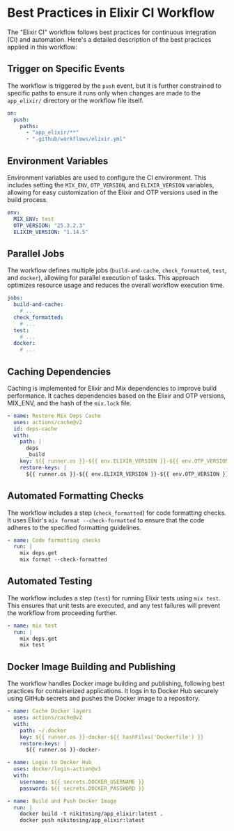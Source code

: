 # Best Practices in Elixir CI Workflow

The "Elixir CI" workflow follows best practices for continuous integration (CI) and automation. Here's a detailed description of the best practices applied in this workflow:

## Trigger on Specific Events

The workflow is triggered by the `push` event, but it is further constrained to specific paths to ensure it runs only when changes are made to the `app_elixir/` directory or the workflow file itself.

```yaml
on:
  push:
    paths:
      - "app_elixir/**"
      - ".github/workflows/elixir.yml"
```

## Environment Variables

Environment variables are used to configure the CI environment. This includes setting the `MIX_ENV`, `OTP_VERSION`, and `ELIXIR_VERSION` variables, allowing for easy customization of the Elixir and OTP versions used in the build process.

```yaml
env:
  MIX_ENV: test
  OTP_VERSION: "25.3.2.3"
  ELIXIR_VERSION: "1.14.5"
```

## Parallel Jobs

The workflow defines multiple jobs (`build-and-cache`, `check_formatted`, `test`, and `docker`), allowing for parallel execution of tasks. This approach optimizes resource usage and reduces the overall workflow execution time.

```yaml
jobs:
  build-and-cache:
    # ...
  check_formatted:
    # ...
  test:
    # ...
  docker:
    # ...
```

## Caching Dependencies

Caching is implemented for Elixir and Mix dependencies to improve build performance. It caches dependencies based on the Elixir and OTP versions, MIX_ENV, and the hash of the `mix.lock` file.

```yaml
- name: Restore Mix Deps Cache
  uses: actions/cache@v2
  id: deps-cache
  with:
    path: |
      deps
      _build
    key: ${{ runner.os }}-${{ env.ELIXIR_VERSION }}-${{ env.OTP_VERSION }}-${{ env.MIX_ENV }}-deps-${{ hashFiles('mix.lock') }}
    restore-keys: |
      ${{ runner.os }}-${{ env.ELIXIR_VERSION }}-${{ env.OTP_VERSION }}-${{ env.MIX_ENV }}-deps-
```

## Automated Formatting Checks

The workflow includes a step (`check_formatted`) for code formatting checks. It uses Elixir's `mix format --check-formatted` to ensure that the code adheres to the specified formatting guidelines.

```yaml
- name: Code formatting checks
  run: |
    mix deps.get
    mix format --check-formatted
```

## Automated Testing

The workflow includes a step (`test`) for running Elixir tests using `mix test`. This ensures that unit tests are executed, and any test failures will prevent the workflow from proceeding further.

```yaml
- name: mix test
  run: |
    mix deps.get
    mix test
```

## Docker Image Building and Publishing

The workflow handles Docker image building and publishing, following best practices for containerized applications. It logs in to Docker Hub securely using GitHub secrets and pushes the Docker image to a repository.

```yaml
- name: Cache Docker layers
  uses: actions/cache@v2
  with:
    path: ~/.docker
    key: ${{ runner.os }}-docker-${{ hashFiles('Dockerfile') }}
    restore-keys: |
      ${{ runner.os }}-docker-

- name: Login to Docker Hub
  uses: docker/login-action@v3
  with:
    username: ${{ secrets.DOCKER_USERNAME }}
    password: ${{ secrets.DOCKER_PASSWORD }}

- name: Build and Push Docker Image
  run: |
    docker build -t nikitosing/app_elixir:latest .
    docker push nikitosing/app_elixir:latest
```
